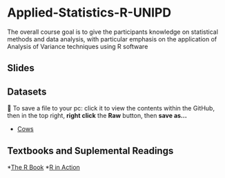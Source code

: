 # Applied-Statistics-R-UNIPD

The overall course goal is to give the participants knowledge on statistical methods and data analysis, with particular emphasis on the application of Analysis of Variance techniques using R software 

## Slides

## Datasets

:floppy_disk: To save a file to your pc: click it to view the contents within the GitHub, then in the top right, **right click** the **Raw** button, then **save as...** 

 * [Cows](data/latte-12-02.txt)
 
## Textbooks and Suplemental Readings

*[The R Book]()
*[R in Action]()
